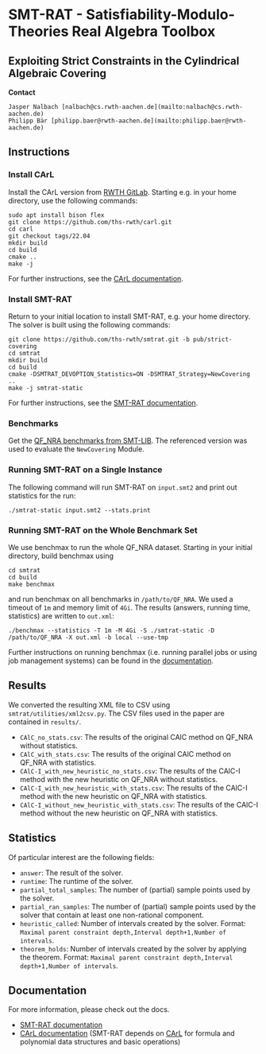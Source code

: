 # SMT-RAT - Satisfiability-Modulo-Theories Real Algebra Toolbox

## Exploiting Strict Constraints in the Cylindrical Algebraic Covering

**Contact**

    Jasper Nalbach [nalbach@cs.rwth-aachen.de](mailto:nalbach@cs.rwth-aachen.de)
    Philipp Bär [philipp.baer@rwth-aachen.de](mailto:philipp.baer@rwth-aachen.de)

## Instructions

### Install CArL

Install the CArL version from [RWTH GitLab](https://github.com/ths-rwth/carl/tree/pub/onecell). Starting e.g. in your home directory, use the following commands:

    sudo apt install bison flex
    git clone https://github.com/ths-rwth/carl.git
    cd carl
    git checkout tags/22.04
    mkdir build
    cd build
    cmake ..
    make -j

For further instructions, see the [CArL documentation](http://smtrat.github.io/carl).

### Install SMT-RAT

Return to your initial location to install SMT-RAT, e.g. your home directory. The solver is built using the following commands:

    git clone https://github.com/ths-rwth/smtrat.git -b pub/strict-covering
    cd smtrat
    mkdir build
    cd build
    cmake -DSMTRAT_DEVOPTION_Statistics=ON -DSMTRAT_Strategy=NewCovering ..
    make -j smtrat-static


For further instructions, see the [SMT-RAT documentation](http://smtrat.github.io/).

### Benchmarks

Get the [QF_NRA benchmarks from SMT-LIB](https://clc-gitlab.cs.uiowa.edu:2443/SMT-LIB-benchmarks/QF_NRA/-/tree/r2021-05-26?ref_type=tags). The referenced version was used to evaluate the `NewCovering` Module.

### Running SMT-RAT on a Single Instance

The following command will run SMT-RAT on `input.smt2` and print out statistics for the run:

    ./smtrat-static input.smt2 --stats.print

### Running SMT-RAT on the Whole Benchmark Set

We use benchmax to run the whole QF_NRA dataset. Starting in your initial directory, build benchmax using 

    cd smtrat
    cd build
    make benchmax

and run benchmax on all benchmarks in `/path/to/QF_NRA`. We used a timeout of `1m` and memory limit of `4Gi`. The results (answers, running time, statistics) are written to `out.xml`:

    ./benchmax --statistics -T 1m -M 4Gi -S ./smtrat-static -D /path/to/QF_NRA -X out.xml -b local --use-tmp

Further instructions on running benchmax (i.e. running parallel jobs or using job management systems) can be found in the [documentation](https://smtrat.github.io/dd/d0f/benchmax.html).

## Results

We converted the resulting XML file to CSV using `smtrat/utilities/xml2csv.py`. The CSV files used in the paper are contained in `results/`.
- `CAlC_no_stats.csv`: The results of the original CAlC method on QF_NRA without statistics.
- `CAlC_with_stats.csv`: The results of the original CAlC method on QF_NRA with statistics.
- `CAlC-I_with_new_heuristic_no_stats.csv`: The results of the CAlC-I method with the new heuristic on QF_NRA without statistics.
- `CAlC-I_with_new_heuristic_with_stats.csv`: The results of the CAlC-I method with the new heuristic on QF_NRA with statistics.
- `CAlC-I_without_new_heuristic_with_stats.csv`: The results of the CAlC-I method without the new heuristic on QF_NRA with statistics.

## Statistics

Of particular interest are the following fields:
- `answer`: The result of the solver.
- `runtime`: The runtime of the solver.
- `partial_total_samples`: The number of (partial) sample points used by the solver.
- `partial_ran_samples`: The number of (partial) sample points used by the solver that contain at least one non-rational component.
- `heuristic_called`: Number of intervals created by the solver. Format: `Maximal parent constraint depth,Interval depth+1,Number of intervals`.
- `theorem_holds`: Number of intervals created by the solver by applying the theorem. Format: `Maximal parent constraint depth,Interval depth+1,Number of intervals`.

## Documentation

For more information, please check out the docs.

* [SMT-RAT documentation](http://smtrat.github.io/)
* [CArL documentation](http://smtrat.github.io/carl) (SMT-RAT depends on [CArL](https://github.com/smtrat/carl) for formula and polynomial data structures and basic operations)

